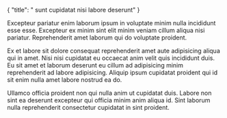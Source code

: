 {
  "title": " sunt cupidatat nisi labore deserunt"
}

Excepteur pariatur enim laborum ipsum in voluptate minim nulla incididunt esse esse. Excepteur ex minim sint elit minim veniam cillum aliqua nisi pariatur. Reprehenderit amet laborum qui do voluptate proident.

Ex et labore sit dolore consequat reprehenderit amet aute adipisicing aliqua qui in amet. Nisi nisi cupidatat eu occaecat anim velit quis incididunt duis. Eu sit amet et laborum deserunt eu cillum ad adipisicing minim reprehenderit ad labore adipisicing. Aliquip ipsum cupidatat proident qui id sit enim nulla amet labore nostrud ea do.

Ullamco officia proident non qui nulla anim ut cupidatat duis. Labore non sint ea deserunt excepteur qui officia minim anim aliqua id. Sint laborum nulla reprehenderit consectetur cupidatat in sint proident.